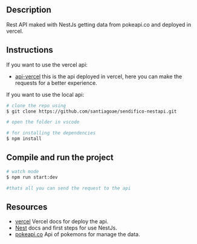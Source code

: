 ## Description

Rest API maked with NestJs getting data from pokeapi.co and deployed in vercel.

## Instructions

If you want to use the vercel api:

- [api-vercel](https://sendifico-nestapi.vercel.app/api/pokemon) this is the api deployed in vercel, here you can make the requests for a better experience.

If you want to use the local api:

```bash
# clone the repo using
$ git clone https://github.com/santiagoae/sendifico-nestapi.git

# open the folder in vscode

# for installing the dependencies
$ npm install
```

## Compile and run the project

```bash
# watch mode
$ npm run start:dev

#thats all you can send the request to the api
```

## Resources

- [vercel](https://vercel.com/docs) Vercel docs for deploy the api.
- [Nest](https://docs.nestjs.com/first-steps) docs and first steps for use NestJs.
- [pokeapi.co](https://pokeapi.co/docs/v2#info) Api of pokemons for manage the data.
